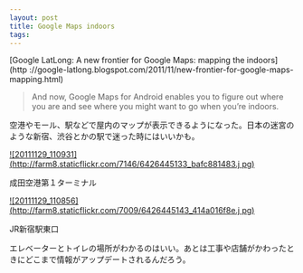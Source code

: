 ```yaml
---
layout: post
title: Google Maps indoors
tags: 
---
```

[Google LatLong: A new frontier for Google Maps: mapping the indoors](http
://google-latlong.blogspot.com/2011/11/new-frontier-for-google-maps-
mapping.html)

> And now, Google Maps for Android enables you to figure out where you are and
see where you might want to go when you’re indoors.

空港やモール、駅などで屋内のマップが表示できるようになった。日本の迷宮のような新宿、渋谷とかの駅で迷った時にはいいかも。

[![20111129_110931](http://farm8.staticflickr.com/7146/6426445133_bafc881483.j
pg)](http://www.flickr.com/photos/bulknews/6426445133/)

成田空港第１ターミナル

[![20111129_110856](http://farm8.staticflickr.com/7009/6426445143_414a016f8e.j
pg)](http://www.flickr.com/photos/bulknews/6426445143/)

JR新宿駅東口

エレベーターとトイレの場所がわかるのはいい。あとは工事や店舗がかわったときにどこまで情報がアップデートされるんだろう。

